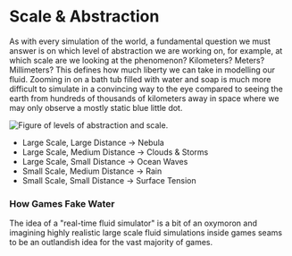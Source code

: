 # Scale & Abstraction
As with every simulation of the world, a fundamental question we must answer is on which level of abstraction we are working on, for example, at which scale are we looking at the phenomenon? Kilometers? Meters? Millimeters? This defines how much liberty we can take in modelling our fluid. Zooming in on a bath tub filled with water and soap is much more difficult to simulate in a convincing way to the eye compared to seeing the earth from hundreds of thousands of kilometers away in space where we may only observe a mostly static blue little dot.

![Figure of levels of abstraction and scale.]()

  - Large Scale, Large Distance -> Nebula
  - Large Scale, Medium Distance -> Clouds & Storms
  - Large Scale, Small Distance -> Ocean Waves
  - Small Scale, Medium Distance -> Rain
  - Small Scale, Small Distance -> Surface Tension

### How Games Fake Water
The idea of a "real-time fluid simulator" is a bit of an oxymoron and imagining highly realistic large scale fluid simulations inside games seams to be an outlandish idea for the vast majority of games.
